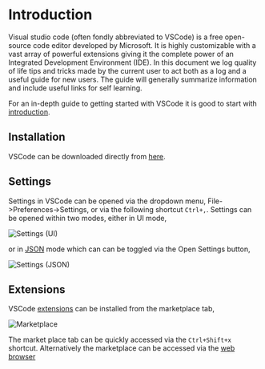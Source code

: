 # Introduction

Visual studio code (often fondly abbreviated to VSCode) is a free open-source code editor developed by Microsoft. It is highly customizable with a vast array of powerful extensions giving it the complete power of an Integrated Development Environment (IDE). In this document we log quality of life tips and tricks made by the current user to act both as a log and a useful guide for new users. The guide will generally summarize information and include useful links for self learning.

For an in-depth guide to getting started with VSCode it is good to start with [introduction](https://code.visualstudio.com/docs).

## Installation

VSCode can be downloaded directly from [here](https://code.visualstudio.com/).

## Settings

Settings in VSCode can be opened via the dropdown menu, File->Preferences->Settings, or via the following shortcut `Ctrl+,`. Settings can be opened within two modes, either in UI mode,

![Settings (UI)](D:\Github\VSCodeSettings\image\introduction\settings_ui_mode.png "ui settings")

or in [JSON](https://www.digitalocean.com/community/tutorials/an-introduction-to-json) mode which can can be toggled via the Open Settings button,

![Settings (JSON)](D:\Github\VSCodeSettings\image\introduction\settings_json_mode.png "ui settings")

## Extensions

VSCode [extensions](https://code.visualstudio.com/docs/editor/extension-gallery) can be installed from the marketplace tab,

![Marketplace](D:\Github\VSCodeSettings\image\introduction\extensions_marketplace.png)

The market place tab can be quickly accessed via the `Ctrl+Shift+x` shortcut. Alternatively the marketplace can be accessed via the [web browser](https://marketplace.visualstudio.com/)
